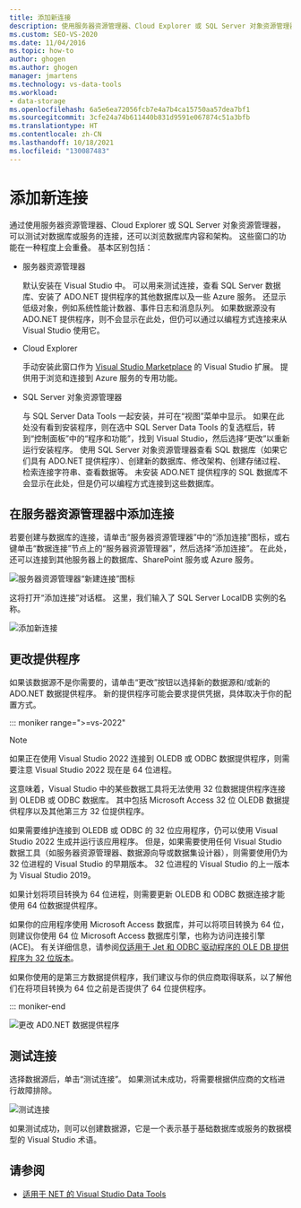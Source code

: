 ```yaml
---
title: 添加新连接
description: 使用服务器资源管理器、Cloud Explorer 或 SQL Server 对象资源管理器，在 Visual Studio 中将连接添加到 DB 或服务并浏览 DB 内容和架构。
ms.custom: SEO-VS-2020
ms.date: 11/04/2016
ms.topic: how-to
author: ghogen
ms.author: ghogen
manager: jmartens
ms.technology: vs-data-tools
ms.workload:
- data-storage
ms.openlocfilehash: 6a5e6ea72056fcb7e4a7b4ca15750aa57dea7bf1
ms.sourcegitcommit: 3cfe24a74b611440b831d9591e067874c51a3bfb
ms.translationtype: HT
ms.contentlocale: zh-CN
ms.lasthandoff: 10/18/2021
ms.locfileid: "130087483"
---
```

# <a name="add-new-connections"></a>添加新连接

通过使用服务器资源管理器、Cloud Explorer 或 SQL Server 对象资源管理器，可以测试对数据库或服务的连接，还可以浏览数据库内容和架构。   这些窗口的功能在一种程度上会重叠。 基本区别包括：

- 服务器资源管理器

   默认安装在 Visual Studio 中。 可以用来测试连接，查看 SQL Server 数据库、安装了 ADO.NET 提供程序的其他数据库以及一些 Azure 服务。 还显示低级对象，例如系统性能计数器、事件日志和消息队列。 如果数据源没有 ADO.NET 提供程序，则不会显示在此处，但仍可以通过以编程方式连接来从 Visual Studio 使用它。

- Cloud Explorer

   手动安装此窗口作为 [Visual Studio Marketplace](https://marketplace.visualstudio.com/items?itemName=ms-azuretools.CloudExplorerForVS) 的 Visual Studio 扩展。 提供用于浏览和连接到 Azure 服务的专用功能。

- SQL Server 对象资源管理器

   与 SQL Server Data Tools 一起安装，并可在“视图”菜单中显示。 如果在此处没有看到安装程序，则在选中 SQL Server Data Tools 的复选框后，转到“控制面板”中的“程序和功能”，找到 Visual Studio，然后选择“更改”以重新运行安装程序。  使用 SQL Server 对象资源管理器查看 SQL 数据库（如果它们具有 ADO.NET 提供程序）、创建新的数据库、修改架构、创建存储过程、检索连接字符串、查看数据等。 未安装 ADO.NET 提供程序的 SQL 数据库不会显示在此处，但是仍可以编程方式连接到这些数据库。

## <a name="add-a-connection-in-server-explorer"></a>在服务器资源管理器中添加连接

若要创建与数据库的连接，请单击“服务器资源管理器”中的“添加连接”图标，或右键单击“数据连接”节点上的“服务器资源管理器”，然后选择“添加连接”。     在此处，还可以连接到其他服务器上的数据库、SharePoint 服务或 Azure 服务。

![服务器资源管理器“新建连接”图标](../data-tools/media/raddata-server-explorer-new-connection-icon.png)

这将打开“添加连接”对话框。 这里，我们输入了 SQL Server LocalDB 实例的名称。

![添加新连接](../data-tools/media/raddata-add-new-connection-dialog.png)

## <a name="change-the-provider"></a>更改提供程序

如果该数据源不是你需要的，请单击“更改”按钮以选择新的数据源和/或新的 ADO.NET 数据提供程序。 新的提供程序可能会要求提供凭据，具体取决于你的配置方式。

::: moniker range=">=vs-2022"
> [!NOTE]
> 如果正在使用 Visual Studio 2022 连接到 OLEDB 或 ODBC 数据提供程序，则需要注意 Visual Studio 2022 现在是 64 位进程。
>
> 这意味着，Visual Studio 中的某些数据工具将无法使用 32 位数据提供程序连接到 OLEDB 或 ODBC 数据库。 其中包括 Microsoft Access 32 位 OLEDB 数据提供程序以及其他第三方 32 位提供程序。
>
>如果需要维护连接到 OLEDB 或 ODBC 的 32 位应用程序，仍可以使用 Visual Studio 2022 生成并运行该应用程序。 但是，如果需要使用任何 Visual Studio 数据工具（如服务器资源管理器、数据源向导或数据集设计器），则需要使用仍为 32 位进程的 Visual Studio 的早期版本。 32 位进程的 Visual Studio 的上一版本为 Visual Studio 2019。
>
>如果计划将项目转换为 64 位进程，则需要更新 OLEDB 和 ODBC 数据连接才能使用 64 位数据提供程序。
>
>如果你的应用程序使用 Microsoft Access 数据库，并可以将项目转换为 64 位，则建议你使用 64 位 Microsoft Access 数据库引擎，也称为访问连接引擎 (ACE)。 有关详细信息，请参阅[仅适用于 Jet 和 ODBC 驱动程序的 OLE DB 提供程序为 32 位版本](/office/troubleshoot/access/jet-odbc-driver-available-32-bit-version)。
>
>如果你使用的是第三方数据提供程序，我们建议与你的供应商取得联系，以了解他们在将项目转换为 64 位之前是否提供了 64 位提供程序。

::: moniker-end

![更改 AD0.NET 数据提供程序](../data-tools/media/raddata-change-ad0.net-data-provider.png)

## <a name="test-the-connection"></a>测试连接

选择数据源后，单击“测试连接”。 如果测试未成功，将需要根据供应商的文档进行故障排除。

![测试连接](../data-tools/media/raddata-test-connection.png)

如果测试成功，则可以创建数据源，它是一个表示基于基础数据库或服务的数据模型的 Visual Studio 术语。

## <a name="see-also"></a>请参阅

- [适用于 NET 的 Visual Studio Data Tools](../data-tools/visual-studio-data-tools-for-dotnet.md)
